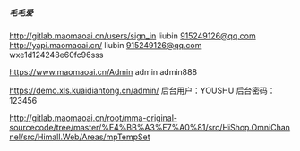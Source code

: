 ##### 毛毛爱
http://gitlab.maomaoai.cn/users/sign_in liubin 915249126@qq.com
http://yapi.maomaoai.cn/ liubin 915249126@qq.com
wxe1d124248e60fc96sss

https://www.maomaoai.cn/Admin admin admin888

https://demo.xls.kuaidiantong.cn/admin/
后台用户：YOUSHU
后台密码：123456

http://gitlab.maomaoai.cn/root/mma-original-sourcecode/tree/master/%E4%BB%A3%E7%A0%81/src/HiShop.OmniChannel/src/Himall.Web/Areas/mpTempSet